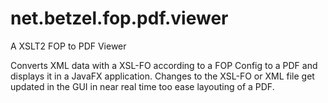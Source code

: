 # net.betzel.fop.pdf.viewer
A XSLT2 FOP to PDF Viewer

Converts XML data with a XSL-FO according to a FOP Config to a PDF and displays it in a JavaFX application.
Changes to the XSL-FO or XML file get updated in the GUI in near real time too ease layouting of a PDF.
